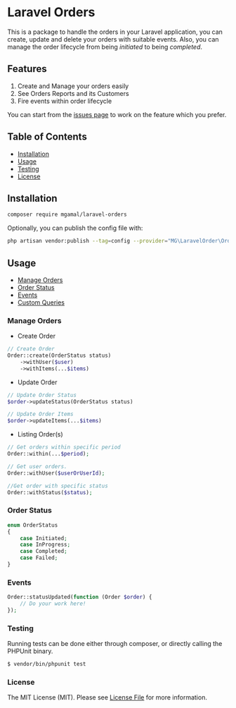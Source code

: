 # Laravel Orders

This is a package to handle the orders in your Laravel application, you can create, update and delete your orders with suitable events. Also, you can manage the order lifecycle from being _initiated_ to being _completed_.

## Features
1. Create and Manage your orders easily
2. See Orders Reports and its Customers
3. Fire events within order lifecycle

You can start from the [issues page](https://github.com/mgamal92/orders-laravel/issues) to work on the feature which you prefer.


## Table of Contents

- [Installation](#installation)
- [Usage](#usage)
- [Testing](#testing)
- [License](#license)

## Installation

```bash
composer require mgamal/laravel-orders
```

Optionally, you can publish the config file with:

```bash
php artisan vendor:publish --tag=config --provider="MG\LaravelOrder\OrderServiceProvider"
```

## Usage
- [Manage Orders](#manage-orders)
- [Order Status](#order-status)
- [Events](#events)
- [Custom Queries](#custom-queries)


### Manage Orders
- Create Order
```php
// Create Order
Order::create(OrderStatus status)
    ->withUser($user)
    ->withItems(...$items)
```

- Update Order
```php
// Update Order Status
$order->updateStatus(OrderStatus status)

// Update Order Items
$order->updateItems(...$items)
```

- Listing Order(s)
```php
// Get orders within specific period
Order::within(...$period);

// Get user orders.
Order::withUser($userOrUserId); 

//Get order with specific status
Order::withStatus($status);
```
### Order Status

```php
enum OrderStatus
{
    case Initiated;
    case InProgress;
    case Completed;
    case Failed;
}
```
### Events

```php
Order::statusUpdated(function (Order $order) {
    // Do your work here!
});
```


### Testing
Running tests can be done either through composer, or directly calling the PHPUnit binary.
```bash
$ vendor/bin/phpunit test
```

### License
The MIT License (MIT). Please see [License File](LICENSE) for more information.